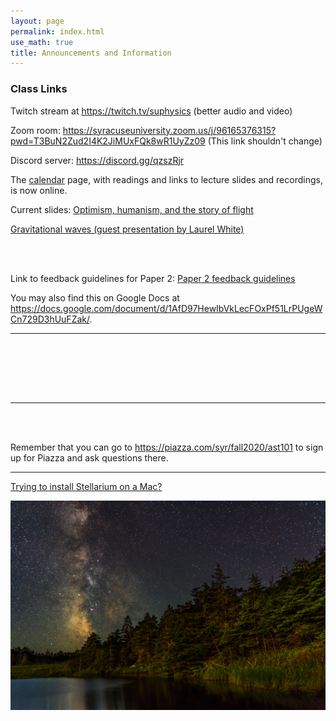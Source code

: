 ```yaml
---
layout: page 
permalink: index.html
use_math: true 
title: Announcements and Information
---
```


### Class Links

Twitch stream at <https://twitch.tv/suphysics> (better audio and video)

Zoom room: <https://syracuseuniversity.zoom.us/j/96165376315?pwd=T3BuN2Zud2I4K2JiMUxFQk8wR1UyZz09> (This link shouldn't change)

Discord server: <https://discord.gg/qzszRjr>	

The <a href="calendar.html">calendar</a> page, with readings and links to lecture slides and recordings, is now online.

Current slides: [Optimism, humanism, and the story of flight](slides/lecture21.pdf)

[Gravitational waves (guest presentation by Laurel White)](slides/AST101_Presentation.pdf)

<br><br>

Link to feedback guidelines for Paper 2: [Paper 2 feedback guidelines](paper-2-evaluation.docx)

You may also find this on Google Docs at <https://docs.google.com/document/d/1AfD97HewIbVkLecFOxPf51LrPUgeWCn729D3hUuFZak/>. 


---

<br><br>



<br><br>

---

<br><br>

Remember that you can go to <https://piazza.com/syr/fall2020/ast101> to sign up for Piazza and ask questions there.

---

<a href="stellarium-mac.html">Trying to install Stellarium on a Mac?</a>

<center> <img src="darkened-milky-way.jpg">
<br>
